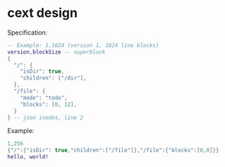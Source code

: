# cext design

Specification:

```lua
-- Example: 1,1024 (version 1, 1024 line blocks)
version,blockSize -- superblock
{
  "/": {
    "isDir": true,
    "children": ["/dir"],
  },
  "/file": {
    "mode": "todo",
    "blocks": [0, 12],
  }
} -- json inodes, line 2
```

Example:

```lua
1,256
{"/":{"isDir": true,"children":["/file"]},"/file":{"blocks":[0,0]}}
hello, world!
```